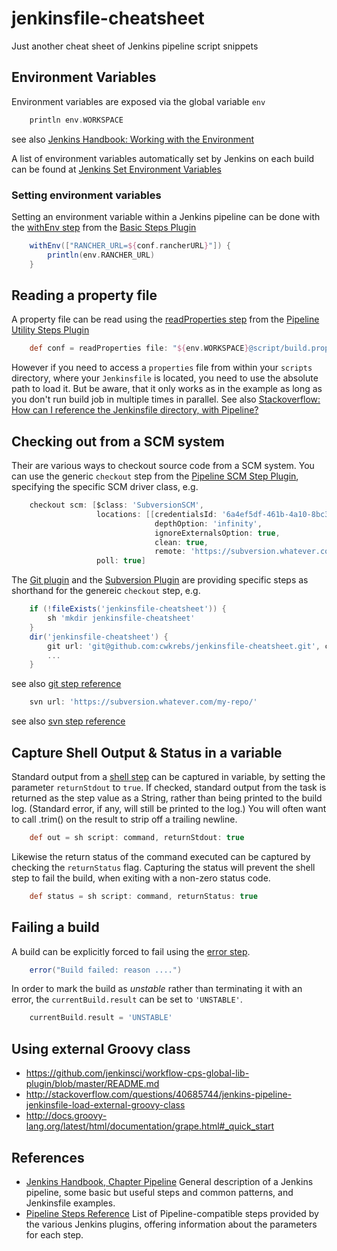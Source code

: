 # jenkinsfile-cheatsheet
Just another cheat sheet of Jenkins pipeline script snippets

## Environment Variables

Environment variables are exposed via the global variable `env`

```Groovy
    println env.WORKSPACE
```    

see also [Jenkins Handbook: Working with the Environment](https://jenkins.io/doc/book/pipeline/jenkinsfile/#working-with-the-environment)

A list of environment variables automatically set by Jenkins on each build can be found at
[Jenkins Set Environment Variables](https://wiki.jenkins-ci.org/display/JENKINS/Building+a+software+project#Buildingasoftwareproject-JenkinsSetEnvironmentVariables) 
        
### Setting environment variables

Setting an environment variable within a Jenkins pipeline can be done with the 
[withEnv step](https://jenkins.io/doc/pipeline/steps/workflow-basic-steps/#code-withenv-code-set-environment-variables)
from the [Basic Steps Plugin](https://wiki.jenkins-ci.org/display/JENKINS/Pipeline+Basic+Steps+Plugin)
            
```Groovy
    withEnv(["RANCHER_URL=${conf.rancherURL}"]) {
        println(env.RANCHER_URL)
    }
```


## Reading a property file

A property file can be read using the [readProperties step](https://jenkins.io/doc/pipeline/steps/pipeline-utility-steps/#code-readproperties-code-read-properties-from-files-in-the-workspace-or-text) 
from the [Pipeline Utility Steps Plugin](https://wiki.jenkins-ci.org/display/JENKINS/Pipeline+Utility+Steps+Plugin)
 
```Groovy
    def conf = readProperties file: "${env.WORKSPACE}@script/build.properties"
```

However if you need to access a `properties` file from within your `scripts` directory, where your `Jenkinsfile` is located,
you need to use the absolute path to load it. But be aware, that it only works as in the example as long as you don't run
build job in multiple times in parallel.
See also [Stackoverflow: How can I reference the Jenkinsfile directory, with Pipeline?](http://stackoverflow.com/questions/37353963/how-can-i-reference-the-jenkinsfile-directory-with-pipeline) 


## Checking out from a SCM system

Their are various ways to checkout source code from a SCM system. You can 
use the generic `checkout` step from the [Pipeline SCM Step Plugin](https://github.com/jenkinsci/workflow-scm-step-plugin), 
specifying the specific SCM driver class, e.g.

```Groovy
    checkout scm: [$class: 'SubversionSCM',
                   locations: [[credentialsId: '6a4ef5df-461b-4a10-8bc3-f1e68b06bb5c',
                                depthOption: 'infinity',
                                ignoreExternalsOption: true,
                                clean: true,
                                remote: 'https://subversion.whatever.com/my-repo/']],
                   poll: true]
```                       

The [Git plugin](https://wiki.jenkins-ci.org/display/JENKINS/Git+Plugin) and 
the [Subversion Plugin](https://wiki.jenkins-ci.org/display/JENKINS/Subversion+Plugin) are providing specific steps as shorthand for the genereic `checkout` step, e.g.
    
```Groovy
    if (!fileExists('jenkinsfile-cheatsheet')) {
        sh 'mkdir jenkinsfile-cheatsheet'
    }
    dir('jenkinsfile-cheatsheet') {
        git url: 'git@github.com:cwkrebs/jenkinsfile-cheatsheet.git', credentialsId: conf.gitCredentialsId
        ... 
    }
```
see also [git step reference](https://jenkins.io/doc/pipeline/steps/git/)

```Groovy
    svn url: 'https://subversion.whatever.com/my-repo/'
```
see also [svn step reference](https://jenkins.io/doc/pipeline/steps/subversion/)
            
## Capture Shell Output & Status in a variable
 
Standard output from a [shell step](https://jenkins.io/doc/pipeline/steps/workflow-durable-task-step/#code-sh-code-shell-script)
can be captured in variable, by setting the parameter `returnStdout` to `true`.
If checked, standard output from the task is returned as the step value as a String, rather than being printed 
to the build log. (Standard error, if any, will still be printed to the log.) You will often want to call .trim()
on the result to strip off a trailing newline.

```Groovy
	def out = sh script: command, returnStdout: true
```

Likewise the return status of the command executed can be captured by checking the `returnStatus` flag.
Capturing the status will prevent the shell step to fail the build, when exiting with a non-zero status code.

```Groovy
	def status = sh script: command, returnStatus: true
```

## Failing a build

A build can be explicitly forced to fail using the [error step](https://jenkins.io/doc/pipeline/steps/workflow-basic-steps/#code-error-code-error-signal).

```Groovy
	error("Build failed: reason ....")
```

In order to mark the build as _unstable_ rather than terminating it with an error, the `currentBuild.result` can be set
to ```'UNSTABLE'```.

```Groovy
	currentBuild.result = 'UNSTABLE'
```
          
            
## Using external Groovy class 

* https://github.com/jenkinsci/workflow-cps-global-lib-plugin/blob/master/README.md
* http://stackoverflow.com/questions/40685744/jenkins-pipeline-jenkinsfile-load-external-groovy-class
* http://docs.groovy-lang.org/latest/html/documentation/grape.html#_quick_start


## References

* [Jenkins Handbook, Chapter Pipeline](https://jenkins.io/doc/book/pipeline/) General description of a Jenkins pipeline, some basic but useful steps and common patterns, and Jenkinsfile examples.
* [Pipeline Steps Reference](https://jenkins.io/doc/pipeline/steps/) List of Pipeline-compatible steps provided by the various Jenkins plugins, offering information about the parameters for each step.
